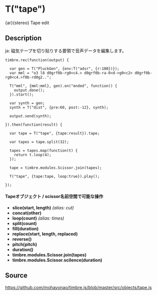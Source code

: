 T("tape")
=========
{ar}{stereo} Tape edit

## Description ##
ja: 磁気テープを切り貼りする要領で音声データを編集します。

```timbre
timbre.rec(function(output) {
  
  var gen = T("PluckGen", {env:T("adsr", {r:100})});
  var mml = "o3 l8 d0grf0b-rg0<c4.> d0grf0b-ra-0<d->g0<c2> d0grf0b-rg0<c4.>f0b-rd0g2..";
  
  T("mml", {mml:mml}, gen).on("ended", function() {
    output.done();
  }).start();
  
  var synth = gen;
  synth = T("dist", {pre:60, post:-12}, synth);
  
  output.send(synth);
  
}).then(function(result) {
  
  var tape = T("tape", {tape:result}).tape;
  
  var tapes = tape.split(32);
  
  tapes = tapes.map(function(t) {
    return t.loop(4);
  });
  
  tape = timbre.modules.Scissor.join(tapes);
  
  T("tape", {tape:tape, loop:true}).play();
  
});
```

#### Tapeオブジェクト / scissor名前空間で可能な操作 ####

- **slice(start, length)** *(alias: cut)*
- **concat(other)**
- **loop(count)**  *(alias: times)*
- **split(count)**
- **fill(duration)**
- **replace(start, length, replaced)**
- **reverse()**
- **pitch(pitch)**
- **duration()**
- **timbre.modules.Scissor.join(tapes)**
- **timbre.modules.Scissor.scilence(duration)**

## Source ##
https://github.com/mohayonao/timbre.js/blob/master/src/objects/tape.js
